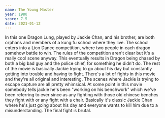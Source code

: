 ```yaml
---
name: The Young Master
year: 1980
score: 7.5
date: 2021-01-12
---
```

In this one Dragon Lung, played by Jackie Chan, and his brother, are both orphans and members of a kung fu school where they live. The school enters into a Lion Dance competition, where two people in each dragon somehow battle to win. The rules of the competition aren't clear but it's a really cool scene anyway. This eventually results in Dragon being chased by both a big bad guy and the police chief, for something he didn't do. The rest of the movie is basically Jackie trying to go about his day but constantly getting into trouble and having to fight. There's a lot of fights in this movie and they're all original and interesting. The scenes where Jackie is trying to escape capture are all pretty whimsical. At some point in this movie somebody tells jackie he's been "working on his benchwork" which we've been referring to ever since as any fighting with those old chinese benches they fight with or any fight with a chair. Basically it's classic Jackie Chan where he's just going about his day and everyone wants to kill him due to a misunderstanding. The final fight is brutal.
